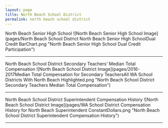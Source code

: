 ```yaml
---
layout: page
title: North Beach School District
permalink: north beach school district
---
```



North Beach Senior High School
![North Beach Senior High School Image](pages/North Beach School District North Beach Senior High SchoolDual Credit BarChart.png "North Beach Senior High School Dual Credit Participation")

___

North Beach School District Secondary Teachers' Median Total Compensation
![North Beach School District Image](pages/2016-2017Median Total Compensation for Secondary TeachersAll WA School Districts With North Beach Highlighted.png "North Beach School District Secondary Teachers Median Total Compensation")

___

North Beach School District Superintendent Compensation History
![North Beach School District Image](pages/WA School District Compensation History for North Beach Superintendent ConstantDollars.png "North Beach School District Superintendent Compensation History")

___

